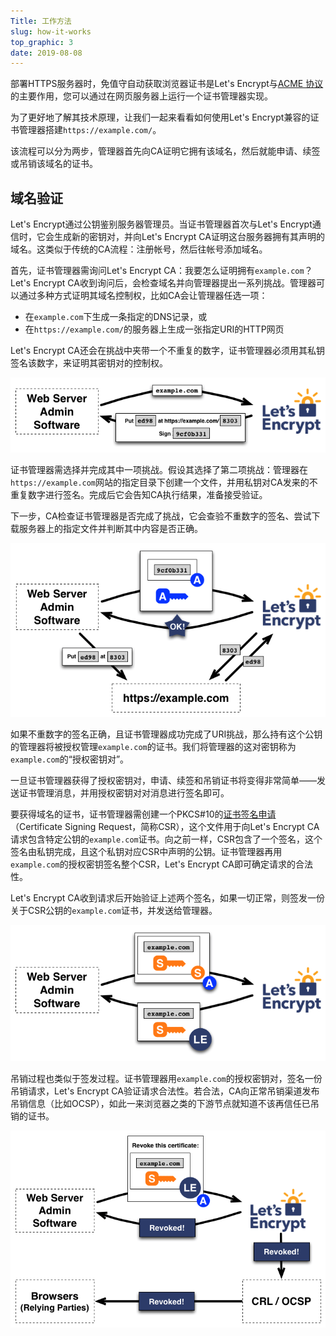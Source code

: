 ```yaml
---
Title: 工作方法
slug: how-it-works
top_graphic: 3
date: 2019-08-08
---
```


部署HTTPS服务器时，免值守自动获取浏览器证书是Let's&nbsp;Encrypt与[ACME 协议](https://ietf-wg-acme.github.io/acme/)的主要作用，您可以通过在网页服务器上运行一个证书管理器实现。

为了更好地了解其技术原理，让我们一起来看看如何使用Let's&nbsp;Encrypt兼容的证书管理器搭建`https://example.com/`。

该流程可以分为两步，管理器首先向CA证明它拥有该域名，然后就能申请、续签或吊销该域名的证书。

## 域名验证

Let's&nbsp;Encrypt通过公钥鉴别服务器管理员。当证书管理器首次与Let's&nbsp;Encrypt通信时，它会生成新的密钥对，并向Let's&nbsp;Encrypt CA证明这台服务器拥有其声明的域名。这类似于传统的CA流程：注册帐号，然后往帐号添加域名。

首先，证书管理器需询问Let's Encrypt CA：我要怎么证明拥有`example.com`？Let's Encrypt CA收到询问后，会检查域名并向管理器提出一系列挑战。管理器可以通过多种方式证明其域名控制权，比如CA会让管理器任选一项：

* 在`example.com`下生成一条指定的DNS记录，或
* 在`https://example.com/`的服务器上生成一张指定URI的HTTP网页

Let's Encrypt CA还会在挑战中夹带一个不重复的数字，证书管理器必须用其私钥签名该数字，来证明其密钥对的控制权。

<div class="howitworks-figure">
<img alt="Requesting challenges to validate example.com"
     src="/images/howitworks_challenge.png"/>
</div>

证书管理器需选择并完成其中一项挑战。假设其选择了第二项挑战：管理器在`https://example.com`网站的指定目录下创建一个文件，并用私钥对CA发来的不重复数字进行签名。完成后它会告知CA执行结果，准备接受验证。

下一步，CA检查证书管理器是否完成了挑战，它会查验不重数字的签名、尝试下载服务器上的指定文件并判断其中内容是否正确。

<div class="howitworks-figure">
<img alt="Requesting authorization to act for example.com"
     src="/images/howitworks_authorization.png"/>
</div>

如果不重数字的签名正确，且证书管理器成功完成了URI挑战，那么持有这个公钥的管理器将被授权管理`example.com`的证书。我们将管理器的这对密钥称为`example.com`的“授权密钥对”。





一旦证书管理器获得了授权密钥对，申请、续签和吊销证书将变得非常简单——发送证书管理消息，并用授权密钥对对消息进行签名即可。

要获得域名的证书，证书管理器需创建一个PKCS#10的[证书签名申请](https://tools.ietf.org/html/rfc2986)（Certificate Signing Request，简称CSR），这个文件用于向Let's&nbsp;Encrypt CA请求包含特定公钥的`example.com`证书。向之前一样，CSR包含了一个签名，这个签名由私钥完成，且这个私钥对应CSR中声明的公钥。证书管理器再用`example.com`的授权密钥签名整个CSR，Let's&nbsp;Encrypt CA即可确定请求的合法性。

Let's&nbsp;Encrypt CA收到请求后开始验证上述两个签名，如果一切正常，则签发一份关于CSR公钥的`example.com`证书，并发送给管理器。

<div class="howitworks-figure">
<img alt="Requesting a certificate for example.com"
     src="/images/howitworks_certificate.png"/>
</div>

吊销过程也类似于签发过程。证书管理器用`example.com`的授权密钥对，签名一份吊销请求，Let's&nbsp;Encrypt CA验证请求合法性。若合法，CA向正常吊销渠道发布吊销信息（比如OCSP），如此一来浏览器之类的下游节点就知道不该再信任已吊销的证书。

<div class="howitworks-figure">
<img alt="Requesting revocation of a certificate for example.com"
     src="/images/howitworks_revocation.png"/>
</div>

